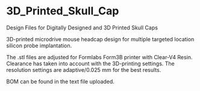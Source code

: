 # 3D_Printed_Skull_Cap
Design Files for Digitally Designed and 3D Printed Skull Caps


3D-printed microdrive mouse headcap design for multiple targeted location silicon probe implantation.

The .stl files are adjusted for Formlabs Form3B printer with Clear-V4 Resin. Clearance has taken into account with the 3D-printing settings. The resolution settings are adaptive/0.025 mm for the best results. 

BOM can be found in the text file uploaded.
